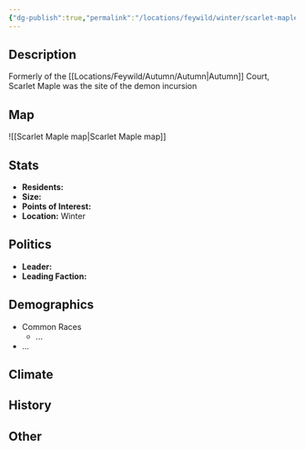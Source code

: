```yaml
---
{"dg-publish":true,"permalink":"/locations/feywild/winter/scarlet-maple/","tags":["Location","City"]}
---
```


## Description
Formerly of the [[Locations/Feywild/Autumn/Autumn\|Autumn]] Court, Scarlet Maple was the site of the demon incursion
## Map
![[Scarlet Maple map\|Scarlet Maple map]]
## Stats
- **Residents:** 
- **Size:** 
- **Points of Interest:**
- **Location:** Winter

## Politics
- **Leader:** 
- **Leading Faction:** 


## Demographics
- Common Races
    - ...
- ...

## Climate

## History

## Other
